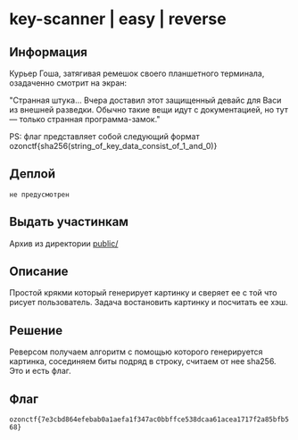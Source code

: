# key-scanner | easy | reverse

## Информация

Курьер Гоша, затягивая ремешок своего планшетного терминала, озадаченно смотрит на экран:

"Странная штука... Вчера доставил этот защищенный девайс для Васи из внешней разведки. Обычно такие вещи идут с документацией, но тут — только странная программа-замок."

PS: флаг представляет собой следующий формат ozonctf{sha256(string_of_key_data_consist_of_1_and_0)} 

## Деплой

```
не предусмотрен  
```

## Выдать участинкам

Архив из директории [public/](public/)  

## Описание

Простой крякми который генерирует картинку и сверяет ее с той что рисует пользователь. Задача востановить картинку и посчитать ее хэш.  

## Решение

Реверсом получаем алгоритм с помощью которого генерируется картинка, сосединяем биты подряд в строку, считаем от нее sha256. Это и есть флаг.  

## Флаг

`ozonctf{7e3cbd864efebab0a1aefa1f347ac0bbffce538dcaa61acea1717f2a85bfb568}`

